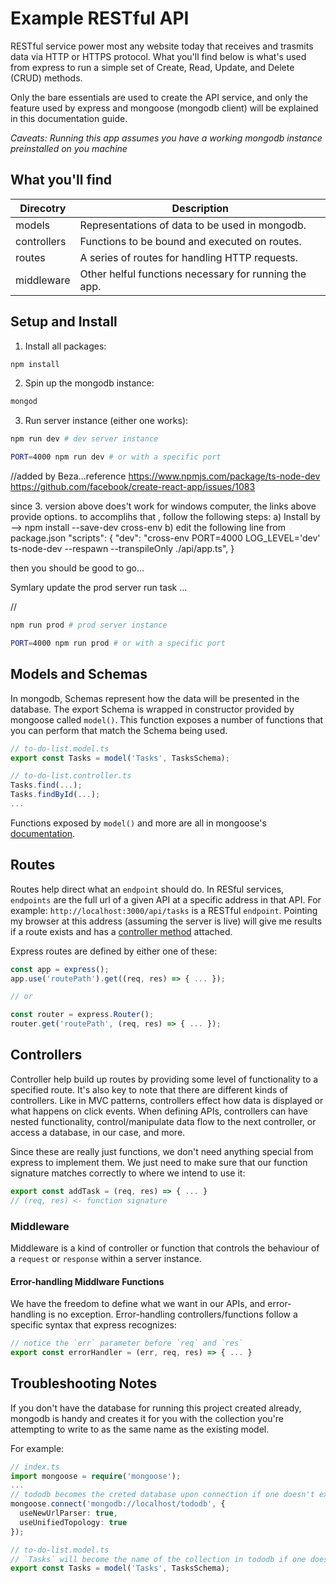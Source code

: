 # Example RESTful API

RESTful service power most any website today that receives and trasmits data via HTTP or HTTPS protocol. What you'll find below is what's used from express to run a simple set of Create, Read, Update, and Delete (CRUD) methods.

Only the bare essentials are used to create the API service, and only the feature used by express and mongoose (mongodb client) will be explained in this documentation guide.

_Caveats: Running this app assumes you have a working mongodb instance preinstalled on you machine_

## What you'll find

| Direcotry   | Description                                           |
| ----------- | ----------------------------------------------------- |
| models      | Representations of data to be used in mongodb.        |
| controllers | Functions to be bound and executed on routes.         |
| routes      | A series of routes for handling HTTP requests.        |
| middleware  | Other helful functions necessary for running the app. |

## Setup and Install

1. Install all packages:

```bash
npm install
```

2. Spin up the mongodb instance:

```bash
mongod
```

3. Run server instance (either one works):

```bash
npm run dev # dev server instance

PORT=4000 npm run dev # or with a specific port
```
//added by Beza...reference
https://www.npmjs.com/package/ts-node-dev
https://github.com/facebook/create-react-app/issues/1083

since 3. version above does't work for windows computer, the links above provide options. to accomplihs that , follow the following steps:
a) Install by --> npm install --save-dev cross-env
b) edit the following line from package.json
 "scripts": {
     "dev": "cross-env PORT=4000 LOG_LEVEL='dev' ts-node-dev --respawn --transpileOnly ./api/app.ts",
} 

then you should be good to go...

Symlary update the prod server run task ...

//
```bash
npm run prod # prod server instance

PORT=4000 npm run prod # or with a specific port
```

## Models and Schemas

In mongodb, Schemas represent how the data will be presented in the database. The export Schema is wrapped in constructor provided by mongoose called `model()`. This function exposes a number of functions that you can perform that match the Schema being used.

```typescript
// to-do-list.model.ts
export const Tasks = model('Tasks', TasksSchema);

// to-do-list.controller.ts
Tasks.find(...);
Tasks.findById(...);
...
```

Functions exposed by `model()` and more are all in mongoose's [documentation](https://mongoosejs.com/).

## Routes

Routes help direct what an `endpoint` should do. In RESful services, `endpoints` are the full url of a given API at a specific address in that API. For example: `http://localhost:3000/api/tasks` is a RESTful `endpoint`. Pointing my browser at this address (assuming the server is live) will give me results if a route exists and has a [controller method](#controllers) attached.

Express routes are defined by either one of these:

```typescript
const app = express();
app.use('routePath').get((req, res) => { ... });

// or

const router = express.Router();
router.get('routePath', (req, res) => { ... });
```

## Controllers

Controller help build up routes by providing some level of functionality to a specified route. It's also key to note that there are different kinds of controllers. Like in MVC patterns, controllers effect how data is displayed or what happens on click events. When defining APIs, controllers can have nested functionality, control/manipulate data flow to the next controller, or access a database, in our case, and more.

Since these are really just functions, we don't need anything special from express to implement them. We just need to make sure that our function signature matches correctly to where we intend to use it:

```typescript
export const addTask = (req, res) => { ... }
// (req, res) <- function signature
```

### Middleware

Middleware is a kind of controller or function that controls the behaviour of a `request` or `response` within a server instance.

#### Error-handling Middlware Functions

We have the freedom to define what we want in our APIs, and error-handling is no exception. Error-handling controllers/functions follow a specific syntax that express recognizes:

```typescript
// notice the `err` parameter before `req` and `res`
export const errorHandler = (err, req, res) => { ... }
```

## Troubleshooting Notes

If you don't have the database for running this project created already, mongodb is handy and creates it for you with the collection you're attempting to write to as the same name as the existing model.

For example:

```typescript
// index.ts
import mongoose = require('mongoose');
...
// tododb becomes the creted database upon connection if one doesn't exist
mongoose.connect('mongodb://localhost/tododb', {
  useNewUrlParser: true,
  useUnifiedTopology: true
});

// to-do-list.model.ts
// `Tasks` will become the name of the collection in tododb if one doesn't exist
export const Tasks = model('Tasks', TasksSchema);
```
